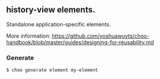 ## history-view elements.

Standalone application-specific elements.

More information:  https://github.com/yoshuawuyts/choo-handbook/blob/master/guides/designing-for-reusability.md

### Generate

```bash
$ choo generate element my-element
```
